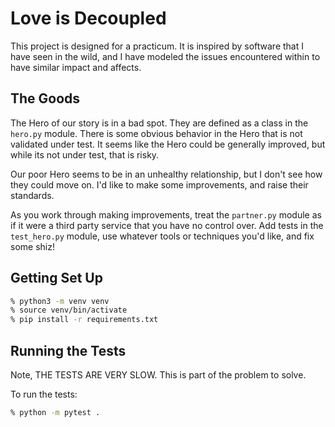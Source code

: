 # Love is Decoupled

This project is designed for a practicum. It is inspired by software that I have seen in the wild, and I have modeled the issues encountered within to have similar impact and affects.


## The Goods

The Hero of our story is in a bad spot. They are defined as a class in the `hero.py` module. There is some obvious behavior in the Hero that is not validated under test. It seems like the Hero could be generally improved, but while its not under test, that is risky.

Our poor Hero seems to be in an unhealthy relationship, but I don't see how they could move on. I'd like to make some improvements, and raise their standards.

As you work through making improvements, treat the `partner.py` module as if it were a third party service that you have no control over. Add tests in the `test_hero.py` module, use whatever tools or techniques you'd like, and fix some shiz!

## Getting Set Up

```sh
% python3 -m venv venv
% source venv/bin/activate
% pip install -r requirements.txt
```

## Running the Tests

Note, THE TESTS ARE VERY SLOW. This is part of the problem to solve.

To run the tests:

```sh
% python -m pytest .
```